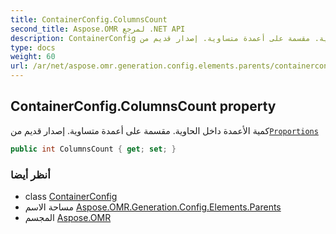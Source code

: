 ```yaml
---
title: ContainerConfig.ColumnsCount
second_title: Aspose.OMR لمرجع .NET API
description: ContainerConfig ملكية. كمية الأعمدة داخل الحاوية. مقسمة على أعمدة متساوية. إصدار قديم منProportions
type: docs
weight: 60
url: /ar/net/aspose.omr.generation.config.elements.parents/containerconfig/columnscount/
---
```

## ContainerConfig.ColumnsCount property

كمية الأعمدة داخل الحاوية. مقسمة على أعمدة متساوية. إصدار قديم من[`Proportions`](../proportions/)

```csharp
public int ColumnsCount { get; set; }
```

### أنظر أيضا

* class [ContainerConfig](../)
* مساحة الاسم [Aspose.OMR.Generation.Config.Elements.Parents](../../containerconfig/)
* المجسم [Aspose.OMR](../../../)


